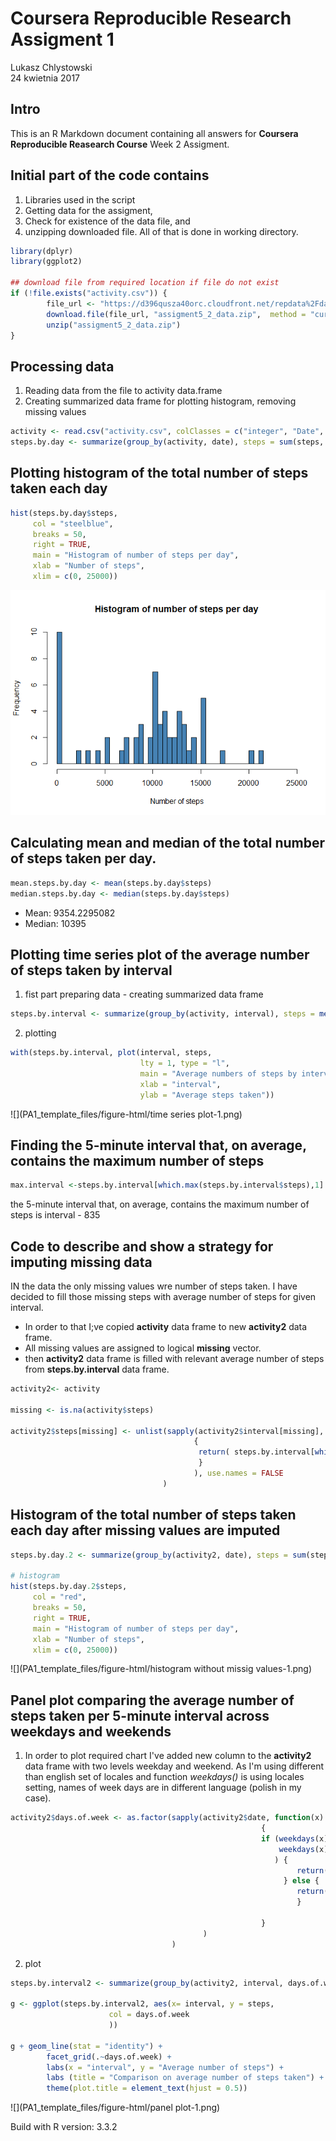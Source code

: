 # Coursera Reproducible Research Assigment 1
Lukasz Chlystowski  
24 kwietnia 2017  


## Intro

This is an R Markdown document containing all answers for **Coursera Reproducible Reasearch Course** Week 2 Assigment.

## Initial part of the code contains 

1. Libraries used in the script
2. Getting data for the assigment,  
3. Check for existence of the data file, and 
4. unzipping downloaded file. All of that is done in working directory.



```r
library(dplyr)
library(ggplot2)

## download file from required location if file do not exist
if (!file.exists("activity.csv")) {
        file_url <- "https://d396qusza40orc.cloudfront.net/repdata%2Fdata%2Factivity.zip"
        download.file(file_url, "assigment5_2_data.zip",  method = "curl")
        unzip("assigment5_2_data.zip")
}
```

## Processing data 
1. Reading data from the file to activity data.frame
2. Creating summarized data frame for plotting histogram, removing missing values


```r
activity <- read.csv("activity.csv", colClasses = c("integer", "Date", "integer"))
steps.by.day <- summarize(group_by(activity, date), steps = sum(steps, na.rm = TRUE))
```

## Plotting histogram of the total number of steps taken each day

```r
hist(steps.by.day$steps, 
     col = "steelblue", 
     breaks = 50, 
     right = TRUE, 
     main = "Histogram of number of steps per day", 
     xlab = "Number of steps", 
     xlim = c(0, 25000))
```

![](PA1_template_files/figure-html/hist-1.png)<!-- -->

## Calculating mean and median of the total number of steps taken per day.

```r
mean.steps.by.day <- mean(steps.by.day$steps)
median.steps.by.day <- median(steps.by.day$steps)
```

* Mean: 9354.2295082
* Median:  10395

## Plotting time series plot of the average number of steps taken by interval

1. fist part preparing data - creating summarized data frame 

```r
steps.by.interval <- summarize(group_by(activity, interval), steps = mean(steps, na.rm = TRUE))
```
2. plotting 

```r
with(steps.by.interval, plot(interval, steps, 
                             lty = 1, type = "l", 
                             main = "Average numbers of steps by interval",
                             xlab = "interval", 
                             ylab = "Average steps taken"))
```

![](PA1_template_files/figure-html/time series plot-1.png)<!-- -->

## Finding the 5-minute interval that, on average, contains the maximum number of steps


```r
max.interval <-steps.by.interval[which.max(steps.by.interval$steps),1]
```

the 5-minute interval that, on average, contains the maximum number of steps is interval - 835

## Code to describe and show a strategy for imputing missing data

IN the data the only missing values wre number of steps taken.
I have decided to fill those missing steps with average number of steps for given interval.

 - In order to that I;ve copied **activity** data frame to new **activity2** data frame.
 - All missing values are assigned to logical **missing** vector.
 - then **activity2** data frame is filled with relevant average number of steps from **steps.by.interval** data frame. 


```r
activity2<- activity

missing <- is.na(activity$steps)

activity2$steps[missing] <- unlist(sapply(activity2$interval[missing], function(x)
                                         {
                                          return( steps.by.interval[which(steps.by.interval$interval == x),2])
                                          }
                                         ), use.names = FALSE
                                  )
```

## Histogram of the total number of steps taken each day after missing values are imputed


```r
steps.by.day.2 <- summarize(group_by(activity2, date), steps = sum(steps))

# histogram 
hist(steps.by.day.2$steps, 
     col = "red", 
     breaks = 50, 
     right = TRUE, 
     main = "Histogram of number of steps per day", 
     xlab = "Number of steps", 
     xlim = c(0, 25000))
```

![](PA1_template_files/figure-html/histogram without missig values-1.png)<!-- -->

## Panel plot comparing the average number of steps taken per 5-minute interval across weekdays and weekends

1. In order to plot required chart I've added new column to the **activity2** data frame with two levels weekday and weekend. 
As I'm using different than english set of locales and function _weekdays()_ is using locales setting, names of week days are in different language (polish in my case).


```r
activity2$days.of.week <- as.factor(sapply(activity2$date, function(x) 
                                                        { 
                                                        if (weekdays(x)=="sobota" | 
                                                            weekdays(x)=="niedziela" 
                                                           ) { 
                                                                return("weekend")
                                                             } else {
                                                                return("weekday")
                                                                }
        
                                                        }
                                           )
                                    )
```
2. plot 

```r
steps.by.interval2 <- summarize(group_by(activity2, interval, days.of.week), steps = mean(steps))

g <- ggplot(steps.by.interval2, aes(x= interval, y = steps, 
                      col = days.of.week 
                      ))

g + geom_line(stat = "identity") + 
        facet_grid(.~days.of.week) +
        labs(x = "interval", y = "Average number of steps") + 
        labs (title = "Comparison on average number of steps taken") +
        theme(plot.title = element_text(hjust = 0.5))
```

![](PA1_template_files/figure-html/panel plot-1.png)<!-- -->

Build with R version: 3.3.2

